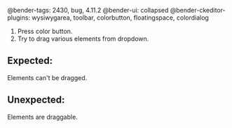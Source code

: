 @bender-tags: 2430, bug, 4.11.2
@bender-ui: collapsed
@bender-ckeditor-plugins: wysiwygarea, toolbar, colorbutton, floatingspace, colordialog

1. Press color button.
1. Try to drag various elements from dropdown.

## Expected:

Elements can't be dragged.

## Unexpected:

Elements are draggable.
